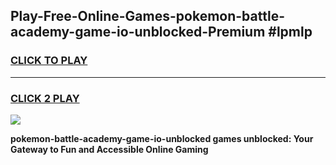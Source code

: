 
## Play-Free-Online-Games-pokemon-battle-academy-game-io-unblocked-Premium #lpmlp
<h3>
<a href="https://premium.freeplayer.one?title=pokemon-battle-academy-game-io-unblocked&ref=8M">CLICK TO PLAY</a></h3>
<hr>

<h3>
<a href="https://premium.freeplayer.one?title=pokemon-battle-academy-game-io-unblocked&ref=8M">CLICK 2 PLAY</a>
  
</h3>

<a href="https://premium.freeplayer.one?title=pokemon-battle-academy-game-io-unblocked&ref=8M"><img src="https://clearcache.store/games.png"></a>


**pokemon-battle-academy-game-io-unblocked games unblocked: Your Gateway to Fun and Accessible Online Gaming**
